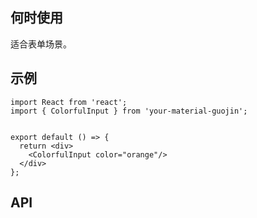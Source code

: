 ## 何时使用

适合表单场景。

## 示例

```tsx
import React from 'react';
import { ColorfulInput } from 'your-material-guojin';


export default () => {
  return <div>
    <ColorfulInput color="orange"/>
  </div>
};
```

## API

<API hideTitle  src="@/components/colorful-input/colorful-input.tsx" />
